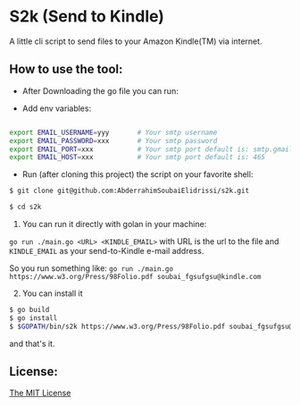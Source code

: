 # S2k (Send to Kindle)
A little cli script to send files to your Amazon Kindle(TM) via internet.


## How to use the tool:
* After Downloading the go file you can run:

- Add env variables:

```sh

export EMAIL_USERNAME=yyy       # Your smtp username
export EMAIL_PASSWORD=xxx       # Your smtp password
export EMAIL_PORT=xxx           # Your smtp port default is: smtp.gmail.com
export EMAIL_HOST=xxx           # Your smtp port default is: 465

```
- Run (after cloning this project) the script on your favorite shell:

```sh
$ git clone git@github.com:AbderrahimSoubaiElidrissi/s2k.git

$ cd s2k
```

1. You can run it directly with golan in your machine:

`go run ./main.go <URL> <KINDLE_EMAIL>` with URL is the url to the file and `KINDLE_EMAIL` as your send-to-Kindle e-mail address.

So you run something like: `go run ./main.go https://www.w3.org/Press/98Folio.pdf soubai_fgsufgsu@kindle.com`

2. You can install it 

```sh
$ go build
$ go install
$ $GOPATH/bin/s2k https://www.w3.org/Press/98Folio.pdf soubai_fgsufgsu@kindle.com

```


and that's it.

## License:
[The MIT License](./LICENSE)